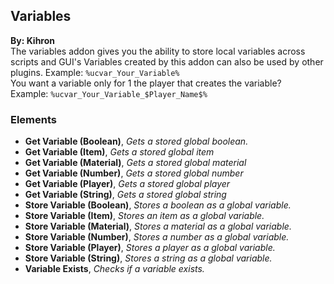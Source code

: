 ## Variables
**By: Kihron**<br>
The variables addon gives you the ability to store local variables across scripts and GUI's
Variables created by this addon can also be used by other plugins.
Example: `%ucvar_Your_Variable%`<br>
You want a variable only for 1 the player that creates the variable?<br>
Example: `%ucvar_Your_Variable_$Player_Name$%`
<br>

### Elements
* **Get Variable (Boolean)**, *Gets a stored global boolean.*
* **Get Variable (Item)**, *Gets a stored global item*
* **Get Variable (Material)**, *Gets a stored global material*
* **Get Variable (Number)**, *Gets a stored global number*
* **Get Variable (Player)**, *Gets a stored global player*
* **Get Variable (String)**, *Gets a stored global string*
* **Store Variable (Boolean)**, *Stores a boolean as a global variable.*
* **Store Variable (Item)**, *Stores an item as a global variable.*
* **Store Variable (Material)**, *Stores a material as a global variable.*
* **Store Variable (Number)**, *Stores a number as a global variable.*
* **Store Variable (Player)**, *Stores a player as a global variable.*
* **Store Variable (String)**, *Stores a string as a global variable.*
* **Variable Exists**, *Checks if a variable exists.*

